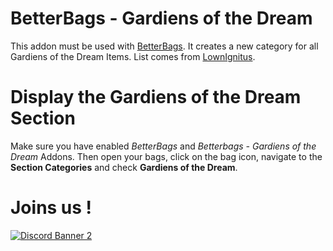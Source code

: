 # BetterBags - Gardiens of the Dream
This addon must be used with [BetterBags](https://www.curseforge.com/wow/addons/better-bags). It creates a new category for all Gardiens of the Dream Items. List comes from [LownIgnitus](https://www.curseforge.com/wow/addons/adibags-battle-pet-items).

# Display the Gardiens of the Dream Section
Make sure you have enabled *BetterBags* and *Betterbags - Gardiens of the Dream* Addons. Then open your bags, click on the bag icon, navigate to the **Section Categories** and check **Gardiens of the Dream**.

# Joins us !
[![Discord Banner 2](https://discordapp.com/api/guilds/1063213796845428876/widget.png?style=banner2)](https://discord.gg/a6DQuK8hV7)
